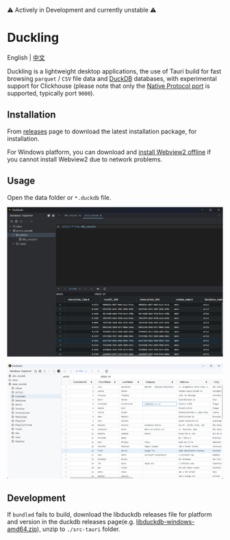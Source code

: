 ⚠️ Actively in Development and currently unstable ⚠️

# Duckling

English | [中文](./README.zh.md)

Duckling is a lightweight desktop applications, the use of Tauri build for fast browsing `parquet` / `CSV` file data and [DuckDB](https://github.com/duckdb/duckdb) databases, with experimental support for Clickhouse (please note that only the [Native Protocol port](https://clickhouse.com/docs/en/guides/sre/network-ports) is supported, typically port `9000`).

## Installation

From [releases](https://github.com/l1xnan/Duckling/releases) page to download the latest installation package, for installation.

For Windows platform, you can download and [install Webview2 offline]((https://developer.microsoft.com/en-us/microsoft-edge/webview2/#download-section)) if you cannot install Webview2 due to network problems.

## Usage

Open the data folder or `*.duckdb` file.

![screenshot-dark](./assets/screenshot-dark.png)

![screenshot](./assets/screenshot.png)

## Development

If `bundled` fails to build, download the libduckdb releases file for platform and version in the duckdb releases page(e.g. [libduckdb-windows-amd64.zip](https://github.com/duckdb/duckdb/releases/download/v0.9.1/libduckdb-windows-amd64.zip)), unzip to `./src-tauri` folder.
